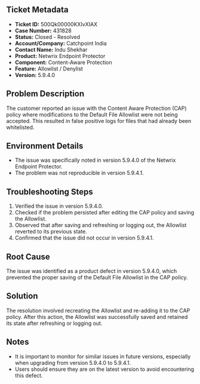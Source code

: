 ## Ticket Metadata
- **Ticket ID:** 500Qk00000KXIvXIAX
- **Case Number:** 431828
- **Status:** Closed - Resolved
- **Account/Company:** Catchpoint India
- **Contact Name:** Indu Shekhar
- **Product:** Netwrix Endpoint Protector
- **Component:** Content-Aware Protection
- **Feature:** Allowlist / Denylist
- **Version:** 5.9.4.0

## Problem Description
The customer reported an issue with the Content Aware Protection (CAP) policy where modifications to the Default File Allowlist were not being accepted. This resulted in false positive logs for files that had already been whitelisted.

## Environment Details
- The issue was specifically noted in version 5.9.4.0 of the Netwrix Endpoint Protector.
- The problem was not reproducible in version 5.9.4.1.

## Troubleshooting Steps
1. Verified the issue in version 5.9.4.0.
2. Checked if the problem persisted after editing the CAP policy and saving the Allowlist.
3. Observed that after saving and refreshing or logging out, the Allowlist reverted to its previous state.
4. Confirmed that the issue did not occur in version 5.9.4.1.

## Root Cause
The issue was identified as a product defect in version 5.9.4.0, which prevented the proper saving of the Default File Allowlist in the CAP policy.

## Solution
The resolution involved recreating the Allowlist and re-adding it to the CAP policy. After this action, the Allowlist was successfully saved and retained its state after refreshing or logging out.

## Notes
- It is important to monitor for similar issues in future versions, especially when upgrading from version 5.9.4.0 to 5.9.4.1.
- Users should ensure they are on the latest version to avoid encountering this defect.